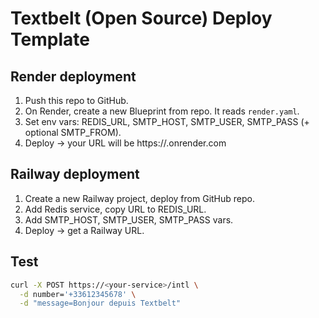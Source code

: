 # Textbelt (Open Source) Deploy Template

## Render deployment
1. Push this repo to GitHub.
2. On Render, create a new Blueprint from repo. It reads `render.yaml`.
3. Set env vars: REDIS_URL, SMTP_HOST, SMTP_USER, SMTP_PASS (+ optional SMTP_FROM).
4. Deploy → your URL will be https://<service>.onrender.com

## Railway deployment
1. Create a new Railway project, deploy from GitHub repo.
2. Add Redis service, copy URL to REDIS_URL.
3. Add SMTP_HOST, SMTP_USER, SMTP_PASS vars.
4. Deploy → get a Railway URL.

## Test
```bash
curl -X POST https://<your-service>/intl \
  -d number='+33612345678' \
  -d "message=Bonjour depuis Textbelt"
```